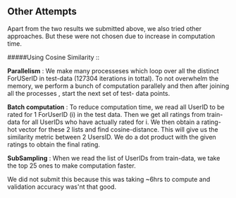 


## Other Attempts
Apart from the two results we submitted above, we also tried other approaches.
But these were not chosen due to increase in computation time.

#####Using Cosine Similarity :: 

**Parallelism** : We make many processeses which loop over all the distinct ForUSerID in test-data (127304 iterations in tottal). To not overwhelm the memory, we perform a bunch of computation parallely and then after joining all the processes , start the next set of test-
data points.

**Batch computation** : To reduce computation time, we read all UserID to be rated for 1 ForUserID (i) in the test data. Then we get all ratings from train-data for all UserIDs who have actually rated for i. We then obtain a rating-hot vector for these 2 lists and find cosine-distance. This will give us the similarity metric between 2 UsersID. We do a dot product with the given ratings to obtain the final rating.

**SubSampling** : When we read the list of UserIDs from train-data, we take the top 25 ones to make computation faster. 

We did not submit this because this was taking ~6hrs to compute and validation accuracy was'nt that good.